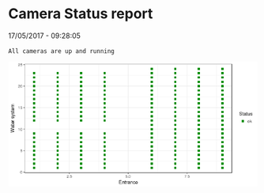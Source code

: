 Camera Status report
================
17/05/2017 - 09:28:05

    All cameras are up and running

![](camreport_files/figure-markdown_github/unnamed-chunk-2-1.png)
